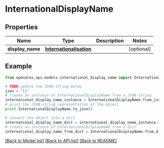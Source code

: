 # InternationalDisplayName


## Properties
Name | Type | Description | Notes
------------ | ------------- | ------------- | -------------
**display_name** | [**Internationalisation**](Internationalisation.md) |  | [optional] 

## Example

```python
from openalex_api.models.international_display_name import InternationalDisplayName

# TODO update the JSON string below
json = "{}"
# create an instance of InternationalDisplayName from a JSON string
international_display_name_instance = InternationalDisplayName.from_json(json)
# print the JSON string representation of the object
print InternationalDisplayName.to_json()

# convert the object into a dict
international_display_name_dict = international_display_name_instance.to_dict()
# create an instance of InternationalDisplayName from a dict
international_display_name_from_dict = InternationalDisplayName.from_dict(international_display_name_dict)
```
[[Back to Model list]](../README.md#documentation-for-models) [[Back to API list]](../README.md#documentation-for-api-endpoints) [[Back to README]](../README.md)


